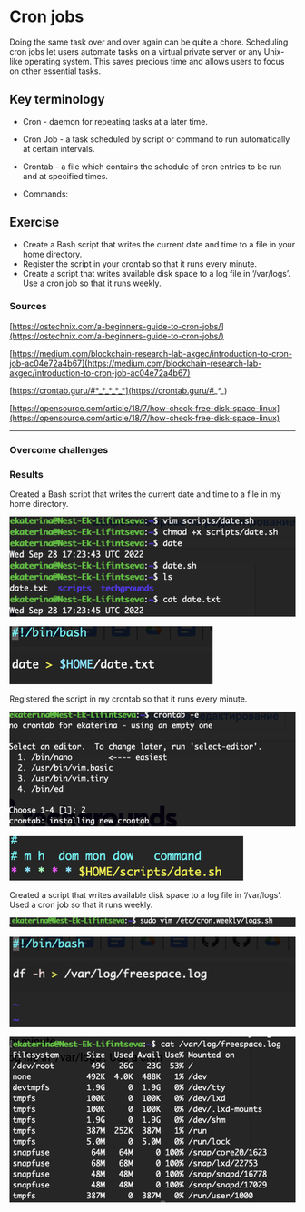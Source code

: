 # Cron jobs

 Doing the same task over and over again can be quite a chore. Scheduling cron jobs let users automate tasks on a virtual private server or any Unix-like operating system. This saves precious time and allows users to focus on other essential tasks.


## Key terminology

 - Cron - daemon for repeating tasks at a later time.

 - Cron Job -  a task scheduled by script or command to run automatically at certain intervals.

 - Crontab - a file which contains the schedule of cron entries to be run and at specified times. 

- Commands: 

## Exercise

- Create a Bash script that writes the current date and time to a file in your home directory.
- Register the script in your crontab so that it runs every minute.
- Create a script that writes available disk space to a log file in ‘/var/logs’. Use a cron job so that it runs weekly.



### Sources

[https://ostechnix.com/a-beginners-guide-to-cron-jobs/](https://ostechnix.com/a-beginners-guide-to-cron-jobs/)

[https://medium.com/blockchain-research-lab-akgec/introduction-to-cron-job-ac04e72a4b67](https://medium.com/blockchain-research-lab-akgec/introduction-to-cron-job-ac04e72a4b67)

[https://crontab.guru/#*_*_*_*_*](https://crontab.guru/#*_*_*_*_*)

[https://opensource.com/article/18/7/how-check-free-disk-space-linux](https://opensource.com/article/18/7/how-check-free-disk-space-linux)



****

### Overcome challenges




### Results
Created a Bash script that writes the current date and time to a file in my home directory.

![screenshot](/00_includes/linux_08_1_screenshot.png)

![screenshot](/00_includes/linux_08_2_screenshot.png)

Registered the script in my crontab so that it runs every minute.

![screenshot](/00_includes/linux_08_3_screenshot.png)

![screenshot](/00_includes/linux_08_4_screenshot.png)

Created a script that writes available disk space to a log file in ‘/var/logs’. Used a cron job so that it runs weekly.

![screenshot](/00_includes/linux_08_5_screenshot.png)

![screenshot](/00_includes/linux_08_6_screenshot.png)

![screenshot](/00_includes/linux_08_7_screenshot.png)



